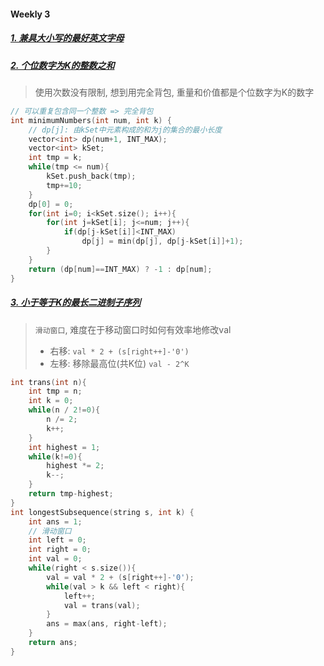 #### Weekly 3


##### [1. 兼具大小写的最好英文字母](https://leetcode.cn/problems/greatest-english-letter-in-upper-and-lower-case/)


##### [2. 个位数字为K的整数之和](https://leetcode.cn/problems/sum-of-numbers-with-units-digit-k/)
> 使用次数没有限制, 想到用完全背包, 重量和价值都是个位数字为K的数字

```CPP
// 可以重复包含同一个整数 => 完全背包
int minimumNumbers(int num, int k) {
    // dp[j]: 由kSet中元素构成的和为j的集合的最小长度
    vector<int> dp(num+1, INT_MAX);
    vector<int> kSet;
    int tmp = k;
    while(tmp <= num){
        kSet.push_back(tmp);
        tmp+=10;
    }
    dp[0] = 0;
    for(int i=0; i<kSet.size(); i++){
        for(int j=kSet[i]; j<=num; j++){
            if(dp[j-kSet[i]]<INT_MAX)
                dp[j] = min(dp[j], dp[j-kSet[i]]+1);
        }
    }
    return (dp[num]==INT_MAX) ? -1 : dp[num];
}
```

##### [3. 小于等于K的最长二进制子序列](https://leetcode.cn/problems/longest-binary-subsequence-less-than-or-equal-to-k/)
> `滑动窗口`, 难度在于移动窗口时如何有效率地修改val
> 
> - 右移: `val * 2 + (s[right++]-'0')`
> - 左移: 移除最高位(共K位) `val - 2^K`

```CPP
int trans(int n){
    int tmp = n;
    int k = 0;
    while(n / 2!=0){
        n /= 2;
        k++;
    }
    int highest = 1;
    while(k!=0){
        highest *= 2;
        k--;
    }
    return tmp-highest;
}
int longestSubsequence(string s, int k) {
    int ans = 1;
    // 滑动窗口
    int left = 0;
    int right = 0;
    int val = 0;
    while(right < s.size()){
        val = val * 2 + (s[right++]-'0');
        while(val > k && left < right){
            left++;
            val = trans(val);
        }
        ans = max(ans, right-left);
    }
    return ans;
}
```